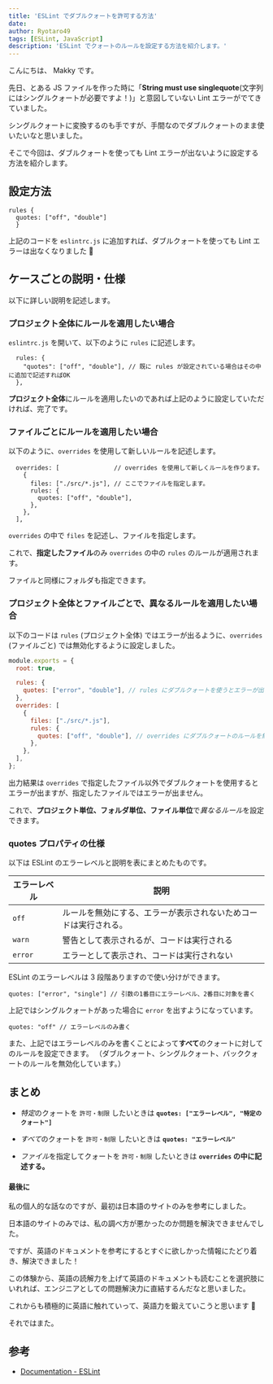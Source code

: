 ```yaml
---
title: 'ESLint でダブルクォートを許可する方法'
date:
author: Ryotaro49
tags: [ESLint, JavaScript]
description: 'ESLint でクォートのルールを設定する方法を紹介します。'
---
```


こんにちは、 Makky です。

先日、とある JS ファイルを作った時に「**String must use singlequote**(文字列にはシングルクォートが必要ですよ！)」と意図していない Lint エラーがでてきていました。

シングルクォートに変換するのも手ですが、手間なのでダブルクォートのまま使いたいなと思いました。

そこで今回は、ダブルクォートを使っても Lint エラーが出ないように設定する方法を紹介します。

## 設定方法

```js:title=ダブルクォートのルールを無効化
rules {
  quotes: ["off", "double"]
  }
```

上記のコードを `eslintrc.js` に追加すれば、ダブルクォートを使っても Lint エラーは出なくなりました 👏

## ケースごとの説明・仕様

以下に詳しい説明を記述します。

### プロジェクト全体にルールを適用したい場合

`eslintrc.js` を開いて、以下のように `rules` に記述します。

```js:title=ファイル名を指定せずにルールを設定
  rules: {
	"quotes": ["off", "double"], // 既に rules が設定されている場合はその中に追加で記述すればOK
  },
```

**プロジェクト全体**にルールを適用したいのであれば上記のように設定していただければ、完了です。

### ファイルごとにルールを適用したい場合

以下のように、`overrides` を使用して新しいルールを記述します。

```js:title=ファイルパスを指定してルールを設定
  overrides: [               // overrides を使用して新しくルールを作ります。
    {
      files: ["./src/*.js"], // ここでファイルを指定します。
      rules: {
        quotes: ["off", "double"],
      },
    },
  ],
```

`overrides` の中で `files` を記述し、ファイルを指定します。

これで、**指定したファイル**のみ `overrides` の中の `rules` のルールが適用されます。

ファイルと同様にフォルダも指定できます。

### プロジェクト全体とファイルごとで、異なるルールを適用したい場合

以下のコードは `rules` (プロジェクト全体) ではエラーが出るように、`overrides` (ファイルごと) では無効化するように設定しました。

```js:title=eslintrc.js
module.exports = {
  root: true,

  rules: {
    quotes: ["error", "double"], // rules にダブルクォートを使うとエラーが出るように設定
  },
  overrides: [
    {
      files: ["./src/*.js"],
      rules: {
        quotes: ["off", "double"], // overrides にダブルクォートのルールを無効化するように設定
      },
    },
  ],
};
```

出力結果は `overrides` で指定したファイル以外でダブルクォートを使用するとエラーが出ますが、指定したファイルではエラーが出ません。

これで、**プロジェクト単位、フォルダ単位、ファイル単位**で*異なるルール*を設定できます。

### quotes プロパティの仕様

以下は ESLint のエラーレベルと説明を表にまとめたものです。

| エラーレベル | 説明                                                             |
| ------------ | ---------------------------------------------------------------- |
| `off`        | ルールを無効にする、エラーが表示されないためコードは実行される。 |
| `warn`       | 警告として表示されるが、コードは実行される                       |
| `error`      | エラーとして表示され、コードは実行されない                       |

ESLint のエラーレベルは 3 段階ありますので使い分けができます。

```js:title=例：シングルクォートをエラーとしたいとき
quotes: ["error", "single"] // 引数の1番目にエラーレベル、2番目に対象を書く
```

上記ではシングルクォートがあった場合に `error` を出すようになっています。

```js:title=例：すべてのクォートにルールを適用したいとき
quotes: "off" // エラーレベルのみ書く
```

また、上記ではエラーレベルのみを書くことによって**すべて**のクォートに対してのルールを設定できます。
（ダブルクォート、シングルクォート、バッククォートのルールを無効化しています。）

## まとめ

- *特定*のクォートを `許可・制限` したいときは **`quotes: ["エラーレベル", "特定のクォート"]`**

- *すべて*のクォートを `許可・制限` したいときは **`quotes: "エラーレベル"`**

- *ファイル*を指定してクォートを `許可・制限` したいときは **`overrides` の中に記述する。**

#### 最後に

私の個人的な話なのですが、最初は日本語のサイトのみを参考にしました。

日本語のサイトのみでは、私の調べ方が悪かったのか問題を解決できませんでした。

ですが、英語のドキュメントを参考にするとすぐに欲しかった情報にたどり着き、解決できました！

この体験から、英語の読解力を上げて英語のドキュメントも読むことを選択肢にいれれば、エンジニアとしての問題解決力に直結するんだなと思いました。

これからも積極的に英語に触れていって、英語力を鍛えていこうと思います 💪

それではまた。

## 参考

- [Documentation - ESLint](https://eslint.org/docs/latest/rules/quotes#rule-details)
